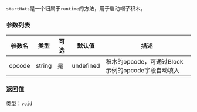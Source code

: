 `startHats`是一个归属于`runtime`的方法，用于启动帽子积木。

### 参数列表
|参数名|类型|可选|默认值|描述|
|-|-|-|-|-|
|opcode|string|是|undefined|积木的opcode，可通过Block示例的opcode字段自动填入|

### 返回值
类型：`void`